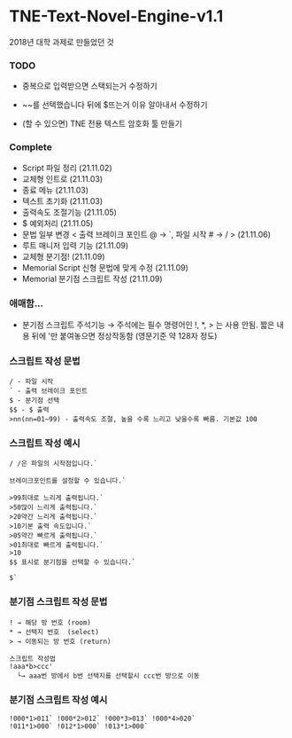 # TNE-Text-Novel-Engine-v1.1

2018년 대학 과제로 만들었던 것

### TODO 
- 중복으로 입력받으면 스택되는거 수정하기 
- ~~를 선택했습니다 뒤에 $뜨는거 이유 알아내서 수정하기 

- (할 수 있으면) TNE 전용 텍스트 암호화 툴 만들기

### Complete
- Script 파일 정리 (21.11.02)
- 교체형 인트로 (21.11.03) 
- 종료 메뉴 (21.11.03)
- 텍스트 초기화 (21.11.03)
- 출력속도 조절기능 (21.11.05)
- $ 예외처리 (21.11.05)
- 문법 일부 변경 < 출력 브레이크 포인트 @ → `, 파일 시작 # → / > (21.11.06)
- 루트 매니저 입력 기능 (21.11.09)
- 교체형 분기점! (21.11.09)
- Memorial Script 신형 문법에 맞게 수정 (21.11.09)
- Memorial 분기점 스크립트 작성 (21.11.09)

### 애매함...
- 분기점 스크립트 주석기능 → 주석에는 필수 명령어인 !, *, > 는 사용 안됨. 짧은 내용 뒤에 '만 붙여놓으면 정상작동함 (영문기준 약 128자 정도)

### 스크립트 작성 문법
```
/ - 파일 시작
` - 출력 브레이크 포인트
$ - 분기점 선택
$$ - $ 출력
>nn(nn=01~99) - 출력속도 조절, 높을 수록 느리고 낮을수록 빠름. 기본값 100
```

### 스크립트 작성 예시
```
/ /은 파일의 시작점입니다.`

브레이크포인트를 설정할 수 있습니다.`

>99최대로 느리게 출력됩니다.`
>50많이 느리게 출력됩니다.`
>20약간 느리게 출력됩니다.`
>10기본 출력 속도입니다.`
>05약간 빠르게 출력됩니다.`
>01최대로 빠르게 출력됩니다.`
>10
$$ 표시로 분기점을 선택할 수 있습니다.`

$`
```

### 분기점 스크립트 작성 문법
```
! → 해당 방 번호 (room) 
* → 선택지 번호  (select)
> → 이동되는 방 번호 (return)

스크립트 작성법
!aaa*b>ccc'
  └→ aaa번 방에서 b번 선택지를 선택할시 ccc번 방으로 이동
```

### 분기점 스크립트 작성 예시
```
!000*1>011` !000*2>012` !000*3>013` !000*4>020`
!011*1>000` !012*1>000` !013*1>000`
```

